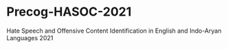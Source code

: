 # Precog-HASOC-2021

Hate Speech and Offensive Content Identification in English and Indo-Aryan Languages 2021
